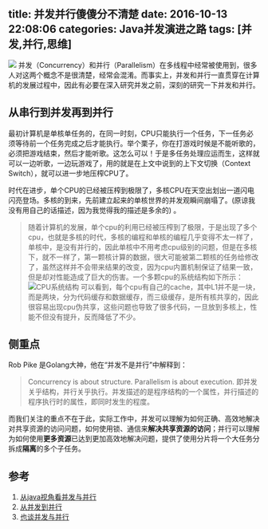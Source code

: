 title: 并发并行傻傻分不清楚
date: 2016-10-13 22:08:06
categories: Java并发演进之路
tags: [并发,并行,思维]
---
<img src="/img/coffee.png" class="img-topic" />
并发（Concurrency）和并行（Parallelism）在多线程中经常被使用到，很多人对这两个概念不是很清楚，经常会混淆。而事实上，并发和并行一直贯穿在计算机的发展过程中，因此有必要在深入研究并发之前，深刻的研究一下并发和并行。
<!--more-->

## 从串行到并发再到并行
最初计算机是单核单任务的，在同一时刻，CPU只能执行一个任务，下一任务必须等待前一个任务完成之后才能执行。举个栗子，你在打游戏时候是不能听歌的，必须把游戏结束，然后才能听歌。这怎么可以！于是多任务处理应运而生，这样就可以一边听歌，一边玩游戏了，用的就是在上文中说到的上下文切换（Context Switch），就可以进一步地压榨CPU了。

时代在进步，单个CPU的已经被压榨到极限了，多核CPU在天空出划出一道闪电闪亮登场。多核的到来，先前建立起来的单核世界的并发观瞬间崩塌了。(原谅我没有用自己的话描述，因为我觉得我的描述是多余的) 。

> 随着计算机的发展，单个cpu的利用已经被压榨到了极限，于是出现了多个cpu，也就是多核的时代，多核的编程和单核的编程几乎变得不太一样了，单核中，是没有并行的，因此单核中不用考虑cpu级别的问题，但是在多核下，就不一样了，第一颗核计算的数据，很大可能被第二颗核的任务给修改了，虽然这样并不会带来结果的改变，因为cpu内置机制保证了结果一致，但是却对性能造成了巨大的伤害。一个多颗cpu的系统结构如下所示：
> ![CPU系统结构](/img/cpu-cache.png "CPU系统结构")
> 可以看到，每个cpu有自己的cache，其中L1并不是一块，而是两块，分为代码缓存和数据缓存，而三级缓存，是所有核共享的，因此很容易出现cpu伪共享，这些问题也导致了很多代码，一旦放到多核上，性能不但没有提升，反而降低了不少。

## 侧重点
Rob Pike 是Golang大神，他在“并发不是并行”中解释到：
> Concurrency is about structure. Parallelism is about execution. 
即并发关乎结构，并行关乎执行。并发描述的是程序结构的一个属性，并行描述的程序执行时的属性，即同时发生的程度。

而我们关注的重点不在于此，实际工作中，并发可以理解为如何正确、高效地解决对共享资源的访问问题，如何使用锁、通信来**解决共享资源的访问**；并行可以理解为如何使用**更多资源**已达到更加高效地解决问题，提供了使用分片将一个大任务分拆成**隔离**的多个子任务。

## 参考
1. [从java视角看并发与并行](https://www.bucry.com/archives/1328.html)
2. [从并发到并行](http://www.ibm.com/developerworks/cn/java/j-java-streams-4-brian-goetz/index.html)
3. [也谈并发与并行](http://tonybai.com/2015/06/23/concurrency-and-parallelism/)

